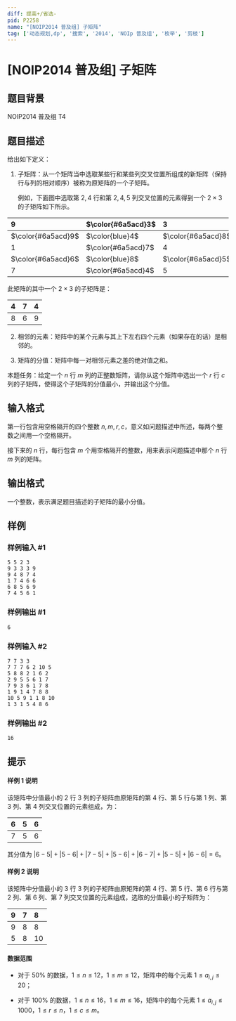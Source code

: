 ```yaml
---
diff: 提高+/省选-
pid: P2258
name: "[NOIP2014 普及组] 子矩阵"
tag: ['动态规划,dp', '搜索', '2014', 'NOIp 普及组', '枚举', '剪枝']
---
```

# [NOIP2014 普及组] 子矩阵
## 题目背景

NOIP2014 普及组 T4
## 题目描述

给出如下定义：

1. 子矩阵：从一个矩阵当中选取某些行和某些列交叉位置所组成的新矩阵（保持行与列的相对顺序）被称为原矩阵的一个子矩阵。

    例如，下面图中选取第 $2,4$ 行和第 $2,4,5$ 列交叉位置的元素得到一个 $2 \times 3$ 的子矩阵如下所示。

|$9$|$\color{#6a5acd}3$|$3$|$\color{#6a5acd}3$|$\color{#6a5acd}9$|
|:-|:-|:-|:-|:-|
|$\color{#6a5acd}9$|$\color{blue}4$|$\color{#6a5acd}8$|$\color{blue}7$|$\color{blue}4$|
|$1$|$\color{#6a5acd}7$|$4$|$\color{#6a5acd}6$|$\color{#6a5acd}6$|
|$\color{#6a5acd}6$|$\color{blue}8$|$\color{#6a5acd}5$|$\color{blue}6$|$\color{blue}9$|
|$7$|$\color{#6a5acd}4$|$5$|$\color{#6a5acd}6$|$\color{#6a5acd}1$|

此矩阵的其中一个 $2\times3$ 的子矩阵是：

|$4$|$7$|$4$|
|:-|:-|:-|
|$8$|$6$|$9$|

2. 相邻的元素：矩阵中的某个元素与其上下左右四个元素（如果存在的话）是相邻的。

3. 矩阵的分值：矩阵中每一对相邻元素之差的绝对值之和。

本题任务：给定一个 $n$ 行 $m$ 列的正整数矩阵，请你从这个矩阵中选出一个 $r$ 行 $c$ 列的子矩阵，使得这个子矩阵的分值最小，并输出这个分值。
## 输入格式

第一行包含用空格隔开的四个整数 $n,m,r,c$，意义如问题描述中所述，每两个整数之间用一个空格隔开。

接下来的 $n$ 行，每行包含 $m$ 个用空格隔开的整数，用来表示问题描述中那个 $n$ 行 $m$ 列的矩阵。
## 输出格式

一个整数，表示满足题目描述的子矩阵的最小分值。

## 样例

### 样例输入 #1
```
5 5 2 3
9 3 3 3 9
9 4 8 7 4
1 7 4 6 6
6 8 5 6 9
7 4 5 6 1
```
### 样例输出 #1
```
6
```
### 样例输入 #2
```
7 7 3 3  
7 7 7 6 2 10 5
5 8 8 2 1 6 2 
2 9 5 5 6 1 7 
7 9 3 6 1 7 8 
1 9 1 4 7 8 8 
10 5 9 1 1 8 10
1 3 1 5 4 8 6
```
### 样例输出 #2
```
16
```
## 提示

#### 样例 1 说明

该矩阵中分值最小的 $2$ 行 $3$ 列的子矩阵由原矩阵的第 $4$ 行、第 $5$ 行与第 $1$ 列、第 $3$ 列、第 $4$ 列交叉位置的元素组成，为：

|$6$|$5$|$6$|
|:-|:-|:-|
|$7$|$5$|$6$|

其分值为 $|6-5|+|5-6|+|7-5|+|5-6|+|6-7|+|5-5|+|6-6|=6$。

#### 样例 2 说明

该矩阵中分值最小的 $3$ 行 $3$ 列的子矩阵由原矩阵的第 $4$ 行、第 $5$ 行、第 $6$ 行与第 $2$ 列、第 $6$ 列、第 $7$ 列交叉位置的元素组成，选取的分值最小的子矩阵为：

|$9$|$7$|$8$|
|:-|:-|:-|
|$9$|$8$|$8$|
|$5$|$8$|$10$|

#### 数据范围

- 对于 $50\%$ 的数据，$1\leq n\leq 12$，$1\leq m\leq 12$，矩阵中的每个元素 $1\leq a_{i,j}\leq20$；

- 对于 $100\%$ 的数据，$1\leq n\leq 16$，$1\leq m\leq 16$，矩阵中的每个元素 $1\leq a_{i,j}\leq 1000$，$1\leq r\leq n$，$1\leq c\leq m$。
